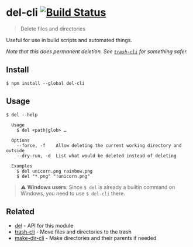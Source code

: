 # del-cli [![Build Status](https://travis-ci.com/sindresorhus/del-cli.svg?branch=master)](https://travis-ci.com/sindresorhus/del-cli)

> Delete files and directories

Useful for use in build scripts and automated things.

*Note that this does permanent deletion. See [`trash-cli`](https://github.com/sindresorhus/trash-cli) for something safer.*

## Install

```
$ npm install --global del-cli
```

## Usage

```
$ del --help

  Usage
    $ del <path|glob> …

  Options
    --force, -f    Allow deleting the current working directory and outside
    --dry-run, -d  List what would be deleted instead of deleting

  Examples
    $ del unicorn.png rainbow.png
    $ del "*.png" "!unicorn.png"
```
> :warning: **Windows users**: Since `$ del` is already a builtin command on Windows, you need to use `$ del-cli` there.

## Related

- [del](https://github.com/sindresorhus/del) - API for this module
- [trash-cli](https://github.com/sindresorhus/trash-cli) - Move files and directories to the trash
- [make-dir-cli](https://github.com/sindresorhus/make-dir-cli) - Make directories and their parents if needed
